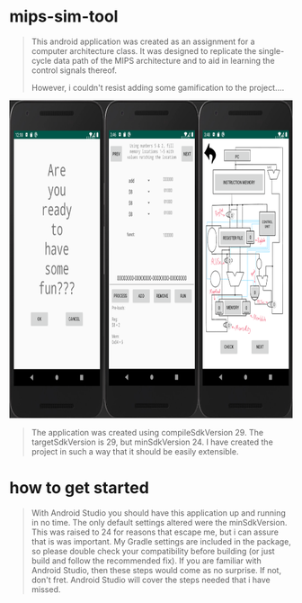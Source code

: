 # mips-sim-tool
> This android application was created as an assignment for a computer architecture class.
> It was designed to replicate the single-cycle data path of the MIPS architecture
> and to aid in learning the control signals thereof.
>
> However, i couldn't resist adding some gamification to the project....

<img src="screen-preview.png" alt="preview"  width="838" height="565">

> The application was created using compileSdkVersion 29.
> The targetSdkVersion is 29, but minSdkVersion 24.
> I have created the project in such a way that it should be easily extensible.

# how to get started
> With Android Studio you should have this application up and running in no time. The only default settings altered
> were the minSdkVersion.  This was raised to 24 for reasons that escape me, but i can assure that is was important.
> My Gradle settings are included in the package, so please double check your compatibility before building
> (or just build and follow the recommended fix). If you are familiar with Android Studio, then these steps would come
> as no surprise. If not, don't fret.  Android Studio will cover the steps needed that i have missed.
